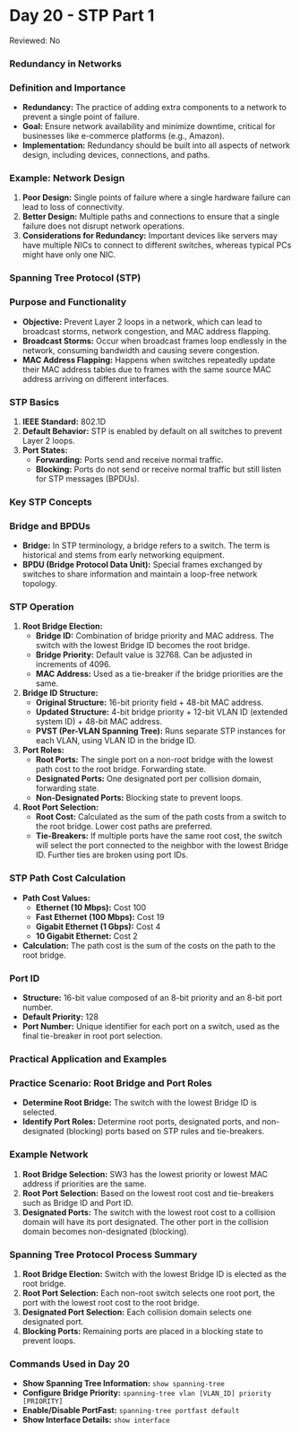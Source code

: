 # Day 20 - STP Part 1

Reviewed: No

### **Redundancy in Networks**

### **Definition and Importance**

- **Redundancy:** The practice of adding extra components to a network to prevent a single point of failure.
- **Goal:** Ensure network availability and minimize downtime, critical for businesses like e-commerce platforms (e.g., Amazon).
- **Implementation:** Redundancy should be built into all aspects of network design, including devices, connections, and paths.

### **Example: Network Design**

1. **Poor Design:** Single points of failure where a single hardware failure can lead to loss of connectivity.
2. **Better Design:** Multiple paths and connections to ensure that a single failure does not disrupt network operations.
3. **Considerations for Redundancy:** Important devices like servers may have multiple NICs to connect to different switches, whereas typical PCs might have only one NIC.

### **Spanning Tree Protocol (STP)**

### **Purpose and Functionality**

- **Objective:** Prevent Layer 2 loops in a network, which can lead to broadcast storms, network congestion, and MAC address flapping.
- **Broadcast Storms:** Occur when broadcast frames loop endlessly in the network, consuming bandwidth and causing severe congestion.
- **MAC Address Flapping:** Happens when switches repeatedly update their MAC address tables due to frames with the same source MAC address arriving on different interfaces.

### **STP Basics**

1. **IEEE Standard:** 802.1D
2. **Default Behavior:** STP is enabled by default on all switches to prevent Layer 2 loops.
3. **Port States:**
    - **Forwarding:** Ports send and receive normal traffic.
    - **Blocking:** Ports do not send or receive normal traffic but still listen for STP messages (BPDUs).

### **Key STP Concepts**

### **Bridge and BPDUs**

- **Bridge:** In STP terminology, a bridge refers to a switch. The term is historical and stems from early networking equipment.
- **BPDU (Bridge Protocol Data Unit):** Special frames exchanged by switches to share information and maintain a loop-free network topology.

### **STP Operation**

1. **Root Bridge Election:**
    - **Bridge ID:** Combination of bridge priority and MAC address. The switch with the lowest Bridge ID becomes the root bridge.
    - **Bridge Priority:** Default value is 32768. Can be adjusted in increments of 4096.
    - **MAC Address:** Used as a tie-breaker if the bridge priorities are the same.
2. **Bridge ID Structure:**
    - **Original Structure:** 16-bit priority field + 48-bit MAC address.
    - **Updated Structure:** 4-bit bridge priority + 12-bit VLAN ID (extended system ID) + 48-bit MAC address.
    - **PVST (Per-VLAN Spanning Tree):** Runs separate STP instances for each VLAN, using VLAN ID in the bridge ID.
3. **Port Roles:**
    - **Root Ports:** The single port on a non-root bridge with the lowest path cost to the root bridge. Forwarding state.
    - **Designated Ports:** One designated port per collision domain, forwarding state.
    - **Non-Designated Ports:** Blocking state to prevent loops.
4. **Root Port Selection:**
    - **Root Cost:** Calculated as the sum of the path costs from a switch to the root bridge. Lower cost paths are preferred.
    - **Tie-Breakers:** If multiple ports have the same root cost, the switch will select the port connected to the neighbor with the lowest Bridge ID. Further ties are broken using port IDs.

### **STP Path Cost Calculation**

- **Path Cost Values:**
    - **Ethernet (10 Mbps):** Cost 100
    - **Fast Ethernet (100 Mbps):** Cost 19
    - **Gigabit Ethernet (1 Gbps):** Cost 4
    - **10 Gigabit Ethernet:** Cost 2
- **Calculation:** The path cost is the sum of the costs on the path to the root bridge.

### **Port ID**

- **Structure:** 16-bit value composed of an 8-bit priority and an 8-bit port number.
- **Default Priority:** 128
- **Port Number:** Unique identifier for each port on a switch, used as the final tie-breaker in root port selection.

### **Practical Application and Examples**

### **Practice Scenario: Root Bridge and Port Roles**

- **Determine Root Bridge:** The switch with the lowest Bridge ID is selected.
- **Identify Port Roles:** Determine root ports, designated ports, and non-designated (blocking) ports based on STP rules and tie-breakers.

### **Example Network**

1. **Root Bridge Selection:** SW3 has the lowest priority or lowest MAC address if priorities are the same.
2. **Root Port Selection:** Based on the lowest root cost and tie-breakers such as Bridge ID and Port ID.
3. **Designated Ports:** The switch with the lowest root cost to a collision domain will have its port designated. The other port in the collision domain becomes non-designated (blocking).

### **Spanning Tree Protocol Process Summary**

1. **Root Bridge Election:** Switch with the lowest Bridge ID is elected as the root bridge.
2. **Root Port Selection:** Each non-root switch selects one root port, the port with the lowest root cost to the root bridge.
3. **Designated Port Selection:** Each collision domain selects one designated port.
4. **Blocking Ports:** Remaining ports are placed in a blocking state to prevent loops.

### **Commands Used in Day 20**

- **Show Spanning Tree Information:** `show spanning-tree`
- **Configure Bridge Priority:** `spanning-tree vlan [VLAN_ID] priority [PRIORITY]`
- **Enable/Disable PortFast:** `spanning-tree portfast default`
- **Show Interface Details:** `show interface`
